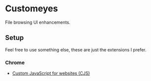 # Customeyes
File browsing UI enhancements.

Setup
------

Feel free to use something else, these are just the extensions I prefer.

### Chrome
* [Custom JavaScript for websites (CJS)](https://chrome.google.com/webstore/detail/custom-javascript-for-web/poakhlngfciodnhlhhgnaaelnpjljija)
